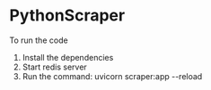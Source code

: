 # PythonScraper
To run the code
1. Install the dependencies
2. Start redis server
3. Run the command: uvicorn scraper:app --reload
